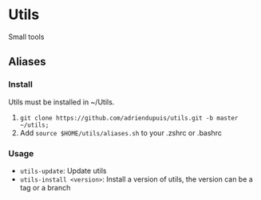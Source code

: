 Utils
=====

Small tools

Aliases
-------

### Install

Utils must be installed in ~/Utils.

1. `git clone https://github.com/adriendupuis/utils.git -b master ~/utils;`
1. Add `source $HOME/utils/aliases.sh` to your .zshrc or .bashrc

### Usage

- `utils-update`: Update utils
- `utils-install <version>`: Install a version of utils, the version can be a tag or a branch
